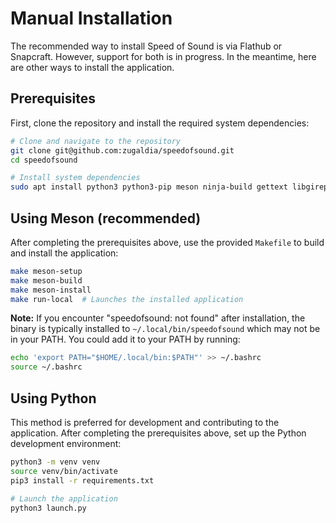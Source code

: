 # Manual Installation

The recommended way to install Speed of Sound is via Flathub or Snapcraft. However, support for both is in progress. In the meantime, here are other ways to install the application.

## Prerequisites

First, clone the repository and install the required system dependencies:

```bash
# Clone and navigate to the repository
git clone git@github.com:zugaldia/speedofsound.git
cd speedofsound

# Install system dependencies
sudo apt install python3 python3-pip meson ninja-build gettext libgirepository-2.0-dev
```

## Using Meson (recommended)

After completing the prerequisites above, use the provided `Makefile` to build and install the application:

```bash
make meson-setup
make meson-build
make meson-install
make run-local  # Launches the installed application
```

**Note:** If you encounter "speedofsound: not found" after installation, the binary is typically installed to `~/.local/bin/speedofsound` which may not be in your PATH. You could add it to your PATH by running:

```bash
echo 'export PATH="$HOME/.local/bin:$PATH"' >> ~/.bashrc
source ~/.bashrc
```

## Using Python

This method is preferred for development and contributing to the application. After completing the prerequisites above, set up the Python development environment:

```bash
python3 -m venv venv
source venv/bin/activate
pip3 install -r requirements.txt

# Launch the application
python3 launch.py
```
